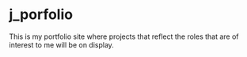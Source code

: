 # j_porfolio
This is my portfolio site where projects that reflect the roles that are of interest to me will be on display.
